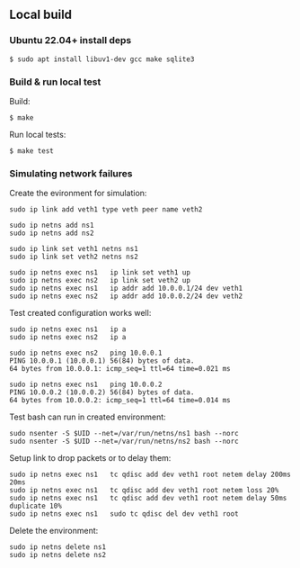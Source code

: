 ## Local build

### Ubuntu 22.04+ install deps

```
$ sudo apt install libuv1-dev gcc make sqlite3
```

### Build & run local test

Build:
```
$ make
```

Run local tests:
```
$ make test
```

### Simulating network failures

Create the evironment for simulation:
```
sudo ip link add veth1 type veth peer name veth2

sudo ip netns add ns1
sudo ip netns add ns2

sudo ip link set veth1 netns ns1
sudo ip link set veth2 netns ns2

sudo ip netns exec ns1   ip link set veth1 up
sudo ip netns exec ns2   ip link set veth2 up
sudo ip netns exec ns1   ip addr add 10.0.0.1/24 dev veth1
sudo ip netns exec ns2   ip addr add 10.0.0.2/24 dev veth2
```

Test created configuration works well:
```
sudo ip netns exec ns1   ip a
sudo ip netns exec ns2   ip a

sudo ip netns exec ns2   ping 10.0.0.1
PING 10.0.0.1 (10.0.0.1) 56(84) bytes of data.
64 bytes from 10.0.0.1: icmp_seq=1 ttl=64 time=0.021 ms

sudo ip netns exec ns1   ping 10.0.0.2
PING 10.0.0.2 (10.0.0.2) 56(84) bytes of data.
64 bytes from 10.0.0.2: icmp_seq=1 ttl=64 time=0.014 ms
```

Test bash can run in created environment:
```
sudo nsenter -S $UID --net=/var/run/netns/ns1 bash --norc
sudo nsenter -S $UID --net=/var/run/netns/ns2 bash --norc
```

Setup link to drop packets or to delay them:
```
sudo ip netns exec ns1   tc qdisc add dev veth1 root netem delay 200ms 20ms
sudo ip netns exec ns1   tc qdisc add dev veth1 root netem loss 20%
sudo ip netns exec ns1   tc qdisc add dev veth1 root netem delay 50ms duplicate 10%
sudo ip netns exec ns1   sudo tc qdisc del dev veth1 root
```

Delete the environment:
```
sudo ip netns delete ns1
sudo ip netns delete ns2
```
